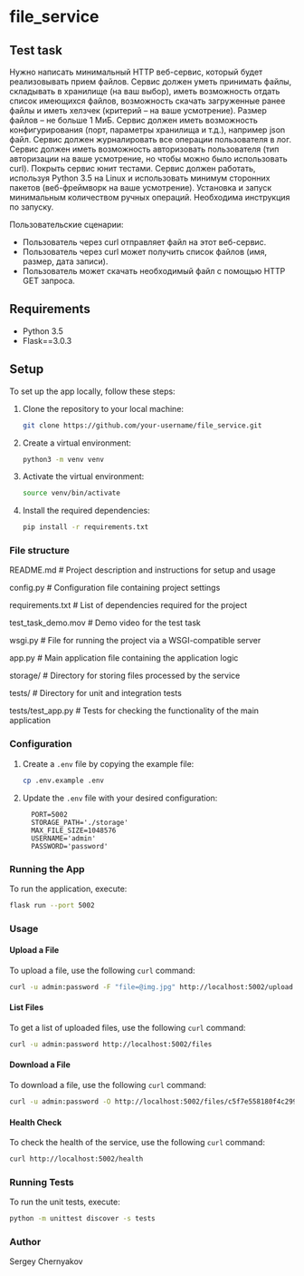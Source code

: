 # file_service

## Test task

Нужно написать минимальный HTTP веб-сервис, который будет реализовывать прием файлов. Сервис должен уметь принимать файлы, складывать в хранилище (на ваш выбор), иметь возможность отдать список имеющихся файлов, возможность скачать загруженные ранее файлы и иметь хелзчек (критерий – на ваше усмотрение). Размер файлов – не больше 1 МиБ. Сервис должен иметь возможность конфигурирования (порт, параметры хранилища и т.д.), например json файл. Сервис должен журналировать все операции пользователя в лог. Сервис должен иметь возможность авторизовать пользователя (тип авторизации на ваше усмотрение, но чтобы можно было использовать curl). Покрыть сервис юнит тестами. Сервис должен работать, используя Python 3.5 на Linux и использовать минимум сторонних пакетов (веб-фреймворк на ваше усмотрение). Установка и запуск минимальным количеством ручных операций. Необходима инструкция по запуску.

Пользовательские сценарии:
- Пользователь через curl отправляет файл на этот веб-сервис.
- Пользователь через curl может получить список файлов (имя, размер, дата записи).
- Пользователь может скачать необходимый файл с помощью HTTP GET запроса.

## Requirements

- Python 3.5
- Flask==3.0.3

## Setup
To set up the app locally, follow these steps:

1. Clone the repository to your local machine:
    ```sh
    git clone https://github.com/your-username/file_service.git
    ```

2. Create a virtual environment:
    ```sh
    python3 -m venv venv
    ```

3. Activate the virtual environment:
    ```sh
    source venv/bin/activate
    ```

4. Install the required dependencies:
    ```sh
    pip install -r requirements.txt
    ```

### File structure

README.md            # Project description and instructions for setup and usage

config.py            # Configuration file containing project settings

requirements.txt     # List of dependencies required for the project

test_task_demo.mov   # Demo video for the test task

wsgi.py              # File for running the project via a WSGI-compatible server

app.py               # Main application file containing the application logic

storage/             # Directory for storing files processed by the service

tests/               # Directory for unit and integration tests

tests/test_app.py    # Tests for checking the functionality of the main application


### Configuration

1. Create a `.env` file by copying the example file:
    ```sh
    cp .env.example .env
    ```

2. Update the `.env` file with your desired configuration:
    ```env
      PORT=5002
      STORAGE_PATH='./storage'
      MAX_FILE_SIZE=1048576
      USERNAME='admin'
      PASSWORD='password'
    ```

### Running the App

To run the application, execute:
```sh
flask run --port 5002
```

### Usage

#### Upload a File

To upload a file, use the following `curl` command:
```sh
curl -u admin:password -F "file=@img.jpg" http://localhost:5002/upload
```

#### List Files

To get a list of uploaded files, use the following `curl` command:
```sh
curl -u admin:password http://localhost:5002/files
```

#### Download a File

To download a file, use the following `curl` command:
```sh
curl -u admin:password -O http://localhost:5002/files/c5f7e558180f4c2998c92614e0ed5776.jpg
```

#### Health Check

To check the health of the service, use the following `curl` command:
```sh
curl http://localhost:5002/health
```

### Running Tests

To run the unit tests, execute:
```sh
python -m unittest discover -s tests
```

### Author
Sergey Chernyakov
```
